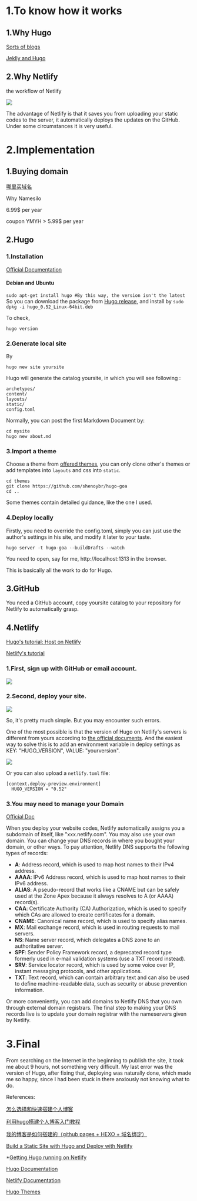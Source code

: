 # 1.To know how it works

## 1.Why Hugo

[Sorts of blogs](https://segmentfault.com/a/1190000011661576)

[Jeklly and Hugo](https://linux.cn/article-8633-1.html)

## 2.Why Netlify

the workflow of Netlify

![](./netlify_0.png)

The advantage of Netlify is that it saves you from uploading your static codes to the server, it automatically deploys the updates on the GitHub. Under some circumstances it is very useful.



# 2.Implementation

## 1.Buying domain

[哪里买域名](https://www.zhihu.com/question/19551906)

Why Namesilo 

6.99$ per year

coupon YMYH > 5.99$ per year

## 2.Hugo

### 1.Installation

[Official Documentation](https://gohugo.io/getting-started/installing/)

#### Debian and Ubuntu
```sudo apt-get install hugo #By this way, the version isn't the latest```
So you can download the package from [Hugo release](https://github.com/gohugoio/hugo/releases), and install by 
```sudo dpkg -i hugo_0.52_Linux-64bit.deb```

To check, 

```hugo version```

### 2.Generate local site

By

```hugo new site yoursite```

Hugo will generate the catalog yoursite, in which you will see following :

```en:us
archetypes/
content/
layouts/
static/
config.toml
```

Normally, you can post the first Markdown Document by:

```
cd mysite
hugo new about.md
```

### 3.Import a theme

Choose a theme from [offered themes](https://themes.gohugo.io/), you can only clone other's themes or  add templates into `layouts` and css into `static`.

```
cd themes
git clone https://github.com/shenoybr/hugo-goa
cd ..
```

Some themes contain detailed guidance, like the one I used.

### 4.Deploy locally

Firstly, you need to override the config.toml, simply you can just use the author's settings in his site, and modify it later to your taste.

```
hugo server -t hugo-goa --buildDrafts --watch
```

You need to open, say for me, http://localhost:1313 in the browser.



This is basically all the work to do for Hugo.



## 3.GitHub

You need a GitHub account, copy yoursite catalog to your repository for Netlify to automatically grasp.



## 4.Netlify

[Hugo's tutorial: Host on Netlify](https://gohugo.io/hosting-and-deployment/hosting-on-netlify/)

[Netlify's tutorial]()

### 1.First, sign up with GitHub or email account.

![](./netlify_1.png)

### 2.Second, deploy your site.

![](./netlify_2.png)

So, it's pretty much simple. But you may encounter such errors.

One of the most possible is that the version of Hugo on Netlify's servers is different from yours according to [the official documents](https://www.netlify.com/docs/build-gotchas/?_ga=2.163521084.1480081095.1543722703-692151905.1543722703#hugo). And the easiest way to solve this is to add an environment variable in deploy settings as KEY: "HUGO_VERSION", VALUE: "yourversion".

![](./netlify_3.png)

Or you can also upload a `netlify.toml` file:

```
[context.deploy-preview.environment]
  HUGO_VERSION = "0.52"
```



### 3.You may need to manage your Domain

[Official Doc](https://www.netlify.com/docs/dns/)

When you deploy your website codes, Netlify automatically assigns you a subdomain of itself, like "xxx.netlify.com". You may also use your own domain. You can change your DNS records in where you bought your domain, or other ways. To pay attention, Netlify DNS supports the following types of records:

- **A**: Address record, which is used to map host names to their IPv4 address.
- **AAAA**: IPv6 Address record, which is used to map host names to their IPv6 address.
- **ALIAS**: A pseudo-record that works like a CNAME but can be safely used at the Zone Apex because it always resolves to A (or AAAA) record(s).
- **CAA**: Certificate Authority (CA) Authorization, which is used to specify which CAs are allowed to create certificates for a domain.
- **CNAME**: Canonical name record, which is used to specify alias names.
- **MX**: Mail exchange record, which is used in routing requests to mail servers.
- **NS**: Name server record, which delegates a DNS zone to an authoritative server.
- **SPF**: Sender Policy Framework record, a deprecated record type formerly used in e-mail validation systems (use a TXT record instead).
- **SRV**: Service locator record, which is used by some voice over IP, instant messaging protocols, and other applications.
- **TXT**: Text record, which can contain arbitrary text and can also be used to define machine-readable data, such as security or abuse prevention information.

Or more conveniently, you can add domains to Netlify DNS that you own through external domain registrars. The final step to making your DNS records live is to update your domain registrar with the nameservers given by Netlify. 



# 3.Final

From searching on the Internet in the beginning to publish the site, it took me about 9 hours, not something very difficult. My last error was the version of Hugo, after fixing that, deploying was naturally done, which made me so happy, since I had been stuck in there anxiously not knowing what to do. 

References:

[怎么选择和快速搭建个人博客](https://segmentfault.com/a/1190000011661576)

[利用hugo搭建个人博客入门教程](https://youngspring1.github.io/2016/2016-03-06-hugo/)

[我的博客是如何搭建的（github pages + HEXO + 域名绑定）](https://www.jianshu.com/p/834d7cc0668d)

[Build a Static Site with Hugo and Deploy with Netlify](https://gohugo.io/hosting-and-deployment/hosting-on-netlify/)

\*[Getting Hugo running on Netlify](https://www.burntfen.com/2017-04-16/getting-hugo-running-on-netlify)

[Hugo Documentation](https://gohugo.io/documentation/)

[Netlify Documentation](https://www.netlify.com/docs/)

[Hugo Themes](https://gohugo.io/documentation/)